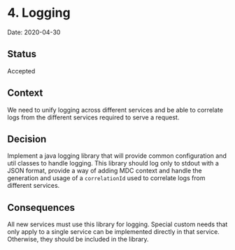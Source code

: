 # 4. Logging

Date: 2020-04-30

## Status

Accepted

## Context

We need to unify logging across different services and be able to correlate logs from the different services 
required to serve a request.

## Decision

Implement a java logging library that will provide common configuration and util classes to handle logging. 
This library should log only to stdout with a JSON format, provide a way of adding
MDC context and handle the generation and usage of a `correlationId` used to correlate logs from different services. 

## Consequences

All new services must use this library for logging. Special custom needs that only apply to a single service 
can be implemented directly in that service. Otherwise, they should be included in the library.
 
